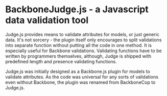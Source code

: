 # BackboneJudge.js - a Javascript data validation tool
Judge.js provides means to validate attributes for models, or just generic data. It's not sorcery - the plugin itself only encourages to split validations into separate function without putting all the code in one method. It is especially useful for Backbone validations.
Validating functions have to be written by programmers themselves, although, Judge is shipped with predefined length and presence validating functions.

Judge.js was initially designed as a Backbone.js plugin for models to validate attributes. As the code was universal for any sorts of validations even without Backbone, the plugin was renamed from BackboneCop to Judge.js.
